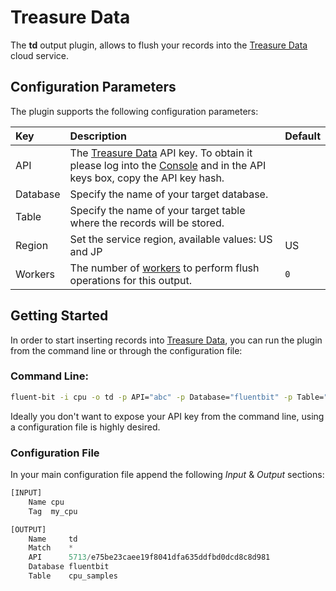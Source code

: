 # Treasure Data

The **td** output plugin, allows to flush your records into the [Treasure Data](http://treasuredata.com) cloud service.

## Configuration Parameters

The plugin supports the following configuration parameters:

| Key | Description | Default |
| :--- | :--- | :--- |
| API | The [Treasure Data](http://treasuredata.com) API key. To obtain it please log into the [Console](https://console.treasuredata.com) and in the API keys box, copy the API key hash. |  |
| Database | Specify the name of your target database. |  |
| Table | Specify the name of your target table where the records will be stored. |  |
| Region | Set the service region, available values: US and JP | US |
| Workers | The number of [workers](../../administration/multithreading.md#outputs) to perform flush operations for this output. | `0` |

## Getting Started

In order to start inserting records into [Treasure Data](https://www.treasuredata.com), you can run the plugin from the command line or through the configuration file:

### Command Line:

```bash
fluent-bit -i cpu -o td -p API="abc" -p Database="fluentbit" -p Table="cpu_samples"
```

Ideally you don't want to expose your API key from the command line, using a configuration file is highly desired.

### Configuration File

In your main configuration file append the following _Input_ & _Output_ sections:

```python
[INPUT]
    Name cpu
    Tag  my_cpu

[OUTPUT]
    Name     td
    Match    *
    API      5713/e75be23caee19f8041dfa635ddfbd0dcd8c8d981
    Database fluentbit
    Table    cpu_samples
```

